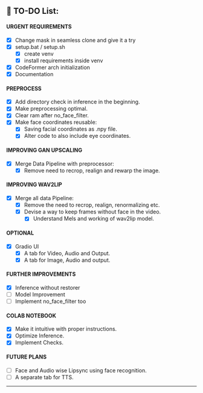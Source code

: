 ## :memo: **TO-DO** List:

#### URGENT REQUIREMENTS
- [x] Change mask in seamless clone and give it a try
- [x] setup.bat / setup.sh
    - [x] create venv
    - [x] install requirements inside venv
- [x] CodeFormer arch initialization
- [x] Documentation

#### PREPROCESS
- [x] Add directory check in inference in the beginning.
- [x] Make preprocessing optimal.
- [x] Clear ram after no_face_filter.
- [x] Make face coordinates reusable:
    - [x] Saving facial coordinates as .npy file.
    - [x] Alter code to also include eye coordinates.

#### IMPROVING GAN UPSCALING
- [x] Merge Data Pipeline with preprocessor:
    - [x] Remove need to recrop, realign and rewarp the image.

#### IMPROVING WAV2LIP
- [x] Merge all data Pipeline:
    - [x] Remove the need to recrop, realign, renormalizing etc.
    - [x] Devise a way to keep frames without face in the video.
        - [x] Understand Mels and working of wav2lip model.

#### OPTIONAL
- [x] Gradio UI
    - [x] A tab for Video, Audio and Output.
    - [x] A tab for Image, Audio and output.

#### FURTHER IMPROVEMENTS
- [x] Inference without restorer
- [ ] Model Improvement
- [ ] Implement no_face_filter too

#### COLAB NOTEBOOK
- [x] Make it intuitive with proper instructions.
- [x] Optimize Inference.
- [x] Implement Checks.

#### FUTURE PLANS
- [ ] Face and Audio wise Lipsync using face recognition.
- [ ] A separate tab for TTS.

---